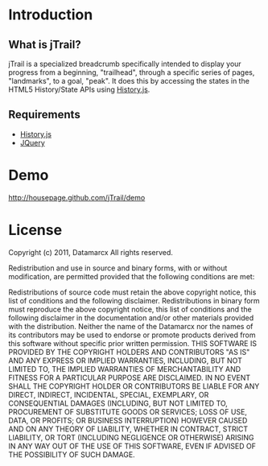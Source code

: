 Introduction
============

What is jTrail?
---------------

jTrail is a specialized breadcrumb specifically intended to display your progress from a beginning, "trailhead", through a specific series of pages, "landmarks", to a goal, "peak". It does this by accessing the states in the HTML5 History/State APIs using [History.js](https://github.com/balupton/history.js).

Requirements
------------

* [History.js](https://github.com/balupton/history.js)
* [JQuery](http://jquery.com/)

Demo
====

http://housepage.github.com/jTrail/demo

License
=======

Copyright (c) 2011, Datamarcx
All rights reserved.

Redistribution and use in source and binary forms, with or without modification, are permitted provided that the following conditions are met:

Redistributions of source code must retain the above copyright notice, this list of conditions and the following disclaimer.
Redistributions in binary form must reproduce the above copyright notice, this list of conditions and the following disclaimer in the documentation and/or other materials provided with the distribution.
Neither the name of the Datamarcx nor the names of its contributors may be used to endorse or promote products derived from this software without specific prior written permission.
THIS SOFTWARE IS PROVIDED BY THE COPYRIGHT HOLDERS AND CONTRIBUTORS "AS IS" AND ANY EXPRESS OR IMPLIED WARRANTIES, INCLUDING, BUT NOT LIMITED TO, THE IMPLIED WARRANTIES OF MERCHANTABILITY AND FITNESS FOR A PARTICULAR PURPOSE ARE DISCLAIMED. IN NO EVENT SHALL THE COPYRIGHT HOLDER OR CONTRIBUTORS BE LIABLE FOR ANY DIRECT, INDIRECT, INCIDENTAL, SPECIAL, EXEMPLARY, OR CONSEQUENTIAL DAMAGES (INCLUDING, BUT NOT LIMITED TO, PROCUREMENT OF SUBSTITUTE GOODS OR SERVICES; LOSS OF USE, DATA, OR PROFITS; OR BUSINESS INTERRUPTION) HOWEVER CAUSED AND ON ANY THEORY OF LIABILITY, WHETHER IN CONTRACT, STRICT LIABILITY, OR TORT (INCLUDING NEGLIGENCE OR OTHERWISE) ARISING IN ANY WAY OUT OF THE USE OF THIS SOFTWARE, EVEN IF ADVISED OF THE POSSIBILITY OF SUCH DAMAGE.
